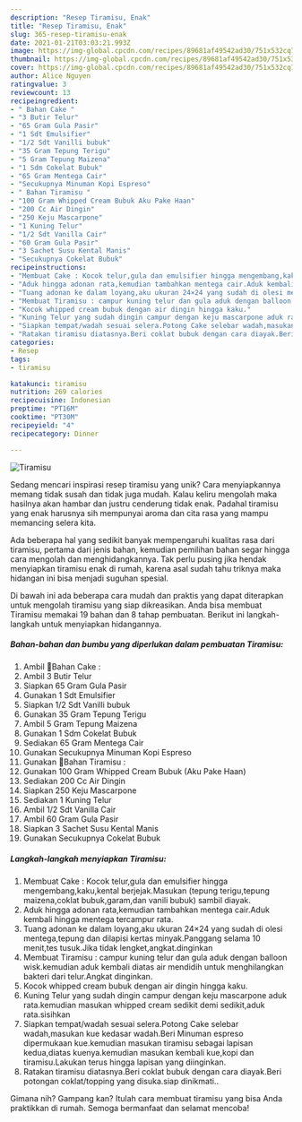 ```yaml
---
description: "Resep Tiramisu, Enak"
title: "Resep Tiramisu, Enak"
slug: 365-resep-tiramisu-enak
date: 2021-01-21T03:03:21.993Z
image: https://img-global.cpcdn.com/recipes/89681af49542ad30/751x532cq70/tiramisu-foto-resep-utama.jpg
thumbnail: https://img-global.cpcdn.com/recipes/89681af49542ad30/751x532cq70/tiramisu-foto-resep-utama.jpg
cover: https://img-global.cpcdn.com/recipes/89681af49542ad30/751x532cq70/tiramisu-foto-resep-utama.jpg
author: Alice Nguyen
ratingvalue: 3
reviewcount: 13
recipeingredient:
- " Bahan Cake "
- "3 Butir Telur"
- "65 Gram Gula Pasir"
- "1 Sdt Emulsifier"
- "1/2 Sdt Vanilli bubuk"
- "35 Gram Tepung Terigu"
- "5 Gram Tepung Maizena"
- "1 Sdm Cokelat Bubuk"
- "65 Gram Mentega Cair"
- "Secukupnya Minuman Kopi Espreso"
- " Bahan Tiramisu "
- "100 Gram Whipped Cream Bubuk Aku Pake Haan"
- "200 Cc Air Dingin"
- "250 Keju Mascarpone"
- "1 Kuning Telur"
- "1/2 Sdt Vanilla Cair"
- "60 Gram Gula Pasir"
- "3 Sachet Susu Kental Manis"
- "Secukupnya Cokelat Bubuk"
recipeinstructions:
- "Membuat Cake : Kocok telur,gula dan emulsifier hingga mengembang,kaku,kental berjejak.Masukan (tepung terigu,tepung maizena,coklat bubuk,garam,dan vanili bubuk) sambil diayak."
- "Aduk hingga adonan rata,kemudian tambahkan mentega cair.Aduk kembali hingga mentega tercampur rata."
- "Tuang adonan ke dalam loyang,aku ukuran 24×24 yang sudah di olesi mentega,tepung dan dilapisi kertas minyak.Panggang selama 10 menit,tes tusuk.Jika tidak lengket,angkat.dinginkan"
- "Membuat Tiramisu : campur kuning telur dan gula aduk dengan balloon wisk.kemudian aduk kembali diatas air mendidih untuk menghilangkan bakteri dari telur.Angkat dinginkan."
- "Kocok whipped cream bubuk dengan air dingin hingga kaku."
- "Kuning Telur yang sudah dingin campur dengan keju mascarpone aduk rata.kemudian masukan whipped cream sedikit demi sedikit,aduk rata.sisihkan"
- "Siapkan tempat/wadah sesuai selera.Potong Cake selebar wadah,masukan kue kedasar wadah.Beri Minuman espreso dipermukaan kue.kemudian masukan tiramisu sebagai lapisan kedua,diatas kuenya.kemudian masukan kembali kue,kopi dan tiramisu.Lakukan terus hingga lapisan yang diinginkan."
- "Ratakan tiramisu diatasnya.Beri coklat bubuk dengan cara diayak.Beri potongan coklat/topping yang disuka.siap dinikmati.."
categories:
- Resep
tags:
- tiramisu

katakunci: tiramisu 
nutrition: 269 calories
recipecuisine: Indonesian
preptime: "PT16M"
cooktime: "PT30M"
recipeyield: "4"
recipecategory: Dinner

---
```



![Tiramisu](https://img-global.cpcdn.com/recipes/89681af49542ad30/751x532cq70/tiramisu-foto-resep-utama.jpg)

Sedang mencari inspirasi resep tiramisu yang unik? Cara menyiapkannya memang tidak susah dan tidak juga mudah. Kalau keliru mengolah maka hasilnya akan hambar dan justru cenderung tidak enak. Padahal tiramisu yang enak harusnya sih mempunyai aroma dan cita rasa yang mampu memancing selera kita.



Ada beberapa hal yang sedikit banyak mempengaruhi kualitas rasa dari tiramisu, pertama dari jenis bahan, kemudian pemilihan bahan segar hingga cara mengolah dan menghidangkannya. Tak perlu pusing jika hendak menyiapkan tiramisu enak di rumah, karena asal sudah tahu triknya maka hidangan ini bisa menjadi suguhan spesial.


Di bawah ini ada beberapa cara mudah dan praktis yang dapat diterapkan untuk mengolah tiramisu yang siap dikreasikan. Anda bisa membuat Tiramisu memakai 19 bahan dan 8 tahap pembuatan. Berikut ini langkah-langkah untuk menyiapkan hidangannya.

<!--inarticleads1-->

##### Bahan-bahan dan bumbu yang diperlukan dalam pembuatan Tiramisu:

1. Ambil  🍰Bahan Cake :
1. Ambil 3 Butir Telur
1. Siapkan 65 Gram Gula Pasir
1. Gunakan 1 Sdt Emulsifier
1. Siapkan 1/2 Sdt Vanilli bubuk
1. Gunakan 35 Gram Tepung Terigu
1. Ambil 5 Gram Tepung Maizena
1. Gunakan 1 Sdm Cokelat Bubuk
1. Sediakan 65 Gram Mentega Cair
1. Gunakan Secukupnya Minuman Kopi Espreso
1. Gunakan  🍰Bahan Tiramisu :
1. Gunakan 100 Gram Whipped Cream Bubuk (Aku Pake Haan)
1. Sediakan 200 Cc Air Dingin
1. Siapkan 250 Keju Mascarpone
1. Sediakan 1 Kuning Telur
1. Ambil 1/2 Sdt Vanilla Cair
1. Ambil 60 Gram Gula Pasir
1. Siapkan 3 Sachet Susu Kental Manis
1. Gunakan Secukupnya Cokelat Bubuk




<!--inarticleads2-->

##### Langkah-langkah menyiapkan Tiramisu:

1. Membuat Cake : Kocok telur,gula dan emulsifier hingga mengembang,kaku,kental berjejak.Masukan (tepung terigu,tepung maizena,coklat bubuk,garam,dan vanili bubuk) sambil diayak.
1. Aduk hingga adonan rata,kemudian tambahkan mentega cair.Aduk kembali hingga mentega tercampur rata.
1. Tuang adonan ke dalam loyang,aku ukuran 24×24 yang sudah di olesi mentega,tepung dan dilapisi kertas minyak.Panggang selama 10 menit,tes tusuk.Jika tidak lengket,angkat.dinginkan
1. Membuat Tiramisu : campur kuning telur dan gula aduk dengan balloon wisk.kemudian aduk kembali diatas air mendidih untuk menghilangkan bakteri dari telur.Angkat dinginkan.
1. Kocok whipped cream bubuk dengan air dingin hingga kaku.
1. Kuning Telur yang sudah dingin campur dengan keju mascarpone aduk rata.kemudian masukan whipped cream sedikit demi sedikit,aduk rata.sisihkan
1. Siapkan tempat/wadah sesuai selera.Potong Cake selebar wadah,masukan kue kedasar wadah.Beri Minuman espreso dipermukaan kue.kemudian masukan tiramisu sebagai lapisan kedua,diatas kuenya.kemudian masukan kembali kue,kopi dan tiramisu.Lakukan terus hingga lapisan yang diinginkan.
1. Ratakan tiramisu diatasnya.Beri coklat bubuk dengan cara diayak.Beri potongan coklat/topping yang disuka.siap dinikmati..




Gimana nih? Gampang kan? Itulah cara membuat tiramisu yang bisa Anda praktikkan di rumah. Semoga bermanfaat dan selamat mencoba!
